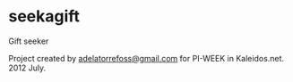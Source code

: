 seekagift
=========

Gift seeker

Project created by adelatorrefoss@gmail.com for PI-WEEK in Kaleidos.net. 2012 July.

